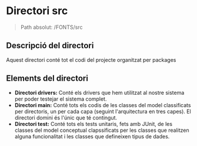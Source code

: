 # Directori src

> Path absolut: /FONTS/src

## Descripció del directori
Aquest directori conté tot el codi del projecte organitzat per packages

## Elements del directori

- **Directori drivers:**
Conté els drivers que hem utilitzat al nostre sistema per poder testejar el sistema complet.
- **Directori main:**
Conté tots els codis de les classes del model classificats per directoris, un per cada capa (seguint l'arquitectura
en tres capes). El directori domini és l'únic que té contingut.
- **Directori test:**
Conté tots els tests unitaris, fets amb JUnit, de les classes del model conceptual clapssificats per les classes que
realitzen alguna funcionalitat i les classes que defineixen tipus de dades.



